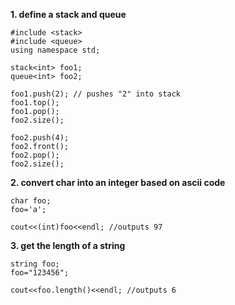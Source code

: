 **1. define a stack and queue**

```
#include <stack>
#include <queue>
using namespace std;

stack<int> foo1;
queue<int> foo2;

foo1.push(2); // pushes "2" into stack
foo1.top();
foo1.pop();
foo2.size();

foo2.push(4);
foo2.front();
foo2.pop();
foo2.size();
```

**2. convert char into an integer based on ascii code**

```
char foo;
foo='a';

cout<<(int)foo<<endl; //outputs 97
```


**3. get the length of a string**

```
string foo;
foo="123456";

cout<<foo.length()<<endl; //outputs 6
```
